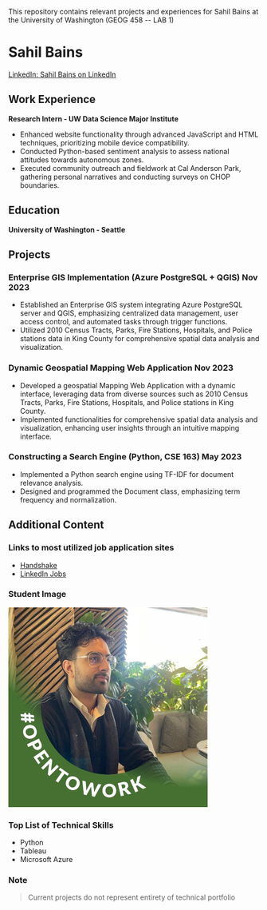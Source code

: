 This repository contains relevant projects and experiences for Sahil Bains at the University of Washington (GEOG 458 -- LAB 1)

# Sahil Bains

[LinkedIn: Sahil Bains on LinkedIn](https://www.linkedin.com/in/sahil-bains-2678b4226/)

## Work Experience

**Research Intern - UW Data Science Major Institute**
- Enhanced website functionality through advanced JavaScript and HTML techniques, prioritizing mobile device compatibility.
- Conducted Python-based sentiment analysis to assess national attitudes towards autonomous zones.
- Executed community outreach and fieldwork at Cal Anderson Park, gathering personal narratives and conducting surveys on CHOP boundaries.

## Education

**University of Washington - Seattle**

## Projects

### Enterprise GIS Implementation (Azure PostgreSQL + QGIS) Nov 2023
- Established an Enterprise GIS system integrating Azure PostgreSQL server and QGIS, emphasizing centralized data management, user access control, and automated tasks through trigger functions.
- Utilized 2010 Census Tracts, Parks, Fire Stations, Hospitals, and Police stations data in King County for comprehensive spatial data analysis and visualization.

### Dynamic Geospatial Mapping Web Application Nov 2023
- Developed a geospatial Mapping Web Application with a dynamic interface, leveraging data from diverse sources such as 2010 Census Tracts, Parks, Fire Stations, Hospitals, and Police stations in King County.
- Implemented functionalities for comprehensive spatial data analysis and visualization, enhancing user insights through an intuitive mapping interface.

### Constructing a Search Engine (Python, CSE 163) May 2023
- Implemented a Python search engine using TF-IDF for document relevance analysis.
- Designed and programmed the Document class, emphasizing term frequency and normalization.

## Additional Content

### Links to most utilized job application sites
- [Handshake](https://joinhandshake.com)
- [LinkedIn Jobs](https://www.linkedin.com/jobs)

### Student Image
![Student Image](linkedin.jpeg)

### Top List of Technical Skills
- Python
- Tableau
- Microsoft Azure

### Note
> Current projects do not represent entirety of technical portfolio
